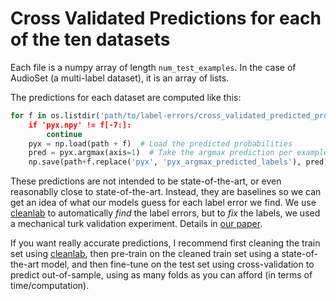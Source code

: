 # Cross Validated Predictions for each of the ten datasets

Each file is a numpy array of length `num_test_examples`. In the case of AudioSet (a multi-label dataset), it is an array of lists.

The predictions for each dataset are computed like this:
```python
for f in os.listdir('path/to/label-errors/cross_validated_predicted_probabilities/):
    if 'pyx.npy' != f[-7:]:
        continue
    pyx = np.load(path + f)  # Load the predicted probabilities
    pred = pyx.argmax(axis=1)  # Take the argmax prediction per example across classes
    np.save(path+f.replace('pyx', 'pyx_argmax_predicted_labels'), pred)  # Save result
```

These predictions are not intended to be state-of-the-art, or even reasonablly close to state-of-the-art. 
Instead, they are baselines so we can get an idea of what our models guess for each label error we find. 
We use [cleanlab](https://github.com/cgnorthcutt/cleanlab) to automatically *find* the label errors, but to *fix* the labels, 
we used a mechanical turk validation experiment. Details in [our paper](https://arxiv.org/abs/2103.14749).

If you want really accurate predictions, I recommend first cleaning the train set using [cleanlab](https://github.com/cgnorthcutt/cleanlab), then
pre-train on the cleaned train set using a state-of-the-art model, and then fine-tune on the test set using cross-validation to predict out-of-sample, 
using as many folds as you can afford (in terms of time/computation). 
